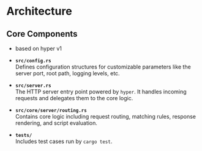 # Architecture

## Core Components

- based on hyper v1

- **`src/config.rs`**  
  Defines configuration structures for customizable parameters like the server port, root path, logging levels, etc.

- **`src/server.rs`**  
  The HTTP server entry point powered by `hyper`. It handles incoming requests and delegates them to the core logic.

- **`src/core/server/routing.rs`**  
  Contains core logic including request routing, matching rules, response rendering, and script evaluation.

- **`tests/`**  
  Includes test cases run by `cargo test`.
